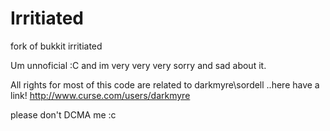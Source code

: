 # Irritiated
fork of bukkit irritiated

Um unnoficial :C and im very very very sorry and sad about it.

All rights for most of this code are related to darkmyre\sordell ..here have a link! http://www.curse.com/users/darkmyre

please don't DCMA me :c
